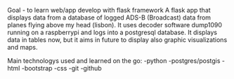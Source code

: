 Goal - to learn web/app develop with flask framework
A flask app that displays data from a database of logged ADS-B (Broadcast) data from planes flying above my head (lisbon).
It uses decoder software dump1090 running on a raspberrypi and logs into a postgresql database.
It displays data in tables now, but it aims in future to display also graphic visualizations and maps.

Main technologys used and  learned on the go:
-python
-postgres/postgis
-html
-bootstrap
-css
-git
-github
